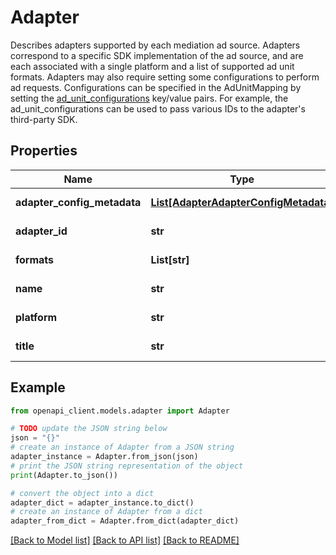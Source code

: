 # Adapter

Describes adapters supported by each mediation ad source. Adapters correspond to a specific SDK implementation of the ad source, and are each associated with a single platform and a list of supported ad unit formats. Adapters may also require setting some configurations to perform ad requests. Configurations can be specified in the AdUnitMapping by setting the [ad_unit_configurations](#AdUnitMapping.ad_unit_configurations) key/value pairs. For example, the ad_unit_configurations can be used to pass various IDs to the adapter's third-party SDK.

## Properties

Name | Type | Description | Notes
------------ | ------------- | ------------- | -------------
**adapter_config_metadata** | [**List[AdapterAdapterConfigMetadata]**](AdapterAdapterConfigMetadata.md) | Output only. Configuration metadata associated with this adapter. | [optional] [readonly] 
**adapter_id** | **str** | Output only. ID of this adapter. It is used to set [adapter_id](#AdUnitMapping.adapter_id). | [optional] [readonly] 
**formats** | **List[str]** | Output only. Indicates the formats of the ad units supported by this adapter. | [optional] [readonly] 
**name** | **str** | Output only. Resource name of the adapter. Format is: accounts/{publisher_id}/adSources/{ad_source_id}/adapters/{adapter_id}. | [optional] [readonly] 
**platform** | **str** | Output only. Mobile application platform supported by this adapter. Supported values are: IOS, ANDROID, WINDOWS_PHONE | [optional] [readonly] 
**title** | **str** | Output only. The display name of this adapter. | [optional] [readonly] 

## Example

```python
from openapi_client.models.adapter import Adapter

# TODO update the JSON string below
json = "{}"
# create an instance of Adapter from a JSON string
adapter_instance = Adapter.from_json(json)
# print the JSON string representation of the object
print(Adapter.to_json())

# convert the object into a dict
adapter_dict = adapter_instance.to_dict()
# create an instance of Adapter from a dict
adapter_from_dict = Adapter.from_dict(adapter_dict)
```
[[Back to Model list]](../README.md#documentation-for-models) [[Back to API list]](../README.md#documentation-for-api-endpoints) [[Back to README]](../README.md)



